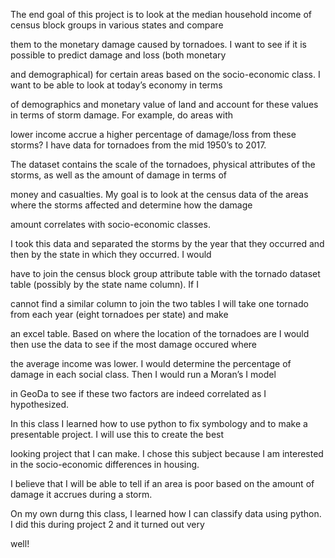  The end goal of this project is to look at the median household income of census block groups in various states and compare 
  
them to the monetary damage caused by tornadoes. I want to see if it is possible to predict damage and loss (both monetary 

and demographical) for certain areas based on the socio-economic class. I want to be able to look at today’s economy in terms

of demographics and monetary value of land and account for these values in terms of storm damage. For example, do areas with 

lower income accrue a higher percentage of damage/loss from these storms? I have data for tornadoes from the mid 1950’s to 2017. 

The dataset contains the scale of the tornadoes, physical attributes of the storms, as well as the amount of damage in terms of 

money and casualties. My goal is to look at the census data of the areas where the storms affected and determine how the damage 

amount correlates with socio-economic classes. 

  I took this data and separated the storms by the year that they occurred and then by the state in which they occurred. I would 
  
have to join the census block group attribute table with the tornado dataset table (possibly by the state name column). If I 

cannot find a similar column to join the two tables I will take one tornado from each year (eight tornadoes per state) and make 

an excel table. Based on where the location of the tornadoes are I would then use the data to see if the most damage occured where

the average income was lower. I would determine the percentage of damage in each social class. Then I would run a Moran’s I model

in GeoDa to see if these two factors are indeed correlated as I hypothesized. 

  In this class I learned how to use python to fix symbology and to make a presentable project. I will use this to create the best
  
looking project that I can make. I chose this subject because I am interested in the socio-economic differences in housing. 
  
I believe that I will be able to tell if an area is poor based on the amount of damage it accrues during a storm. 

  On my own durng this class, I learned how I can classify data using python. I did this during project 2 and it turned out very
  
well!
